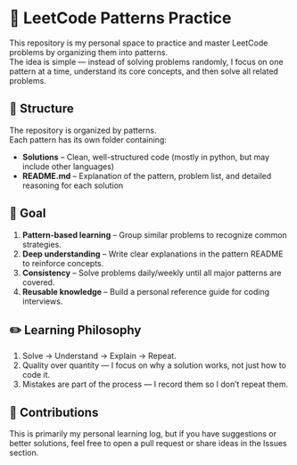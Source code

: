 # 🧩 LeetCode Patterns Practice

This repository is my personal space to practice and master LeetCode problems by organizing them into patterns.  
The idea is simple — instead of solving problems randomly, I focus on one pattern at a time, understand its core concepts, and then solve all related problems.

## 📂 Structure

The repository is organized by patterns.  
Each pattern has its own folder containing:
- **Solutions** – Clean, well-structured code (mostly in python, but may include other languages)
- **README.md** – Explanation of the pattern, problem list, and detailed reasoning for each solution

## 🎯 Goal

1. **Pattern-based learning** – Group similar problems to recognize common strategies.
2. **Deep understanding** – Write clear explanations in the pattern README to reinforce concepts.
3. **Consistency** – Solve problems daily/weekly until all major patterns are covered.
4. **Reusable knowledge** – Build a personal reference guide for coding interviews.

## ✏️ Learning Philosophy

1. Solve → Understand → Explain → Repeat.
2. Quality over quantity — I focus on why a solution works, not just how to code it.
3. Mistakes are part of the process — I record them so I don’t repeat them.

## 🤝 Contributions

This is primarily my personal learning log, but if you have suggestions or better solutions, feel free to open a pull request or share ideas in the Issues section.


